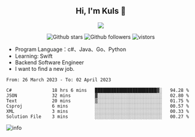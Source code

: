 <h2 align="center"> Hi, I'm Kuls 👋 </h2>
<p align="center">
    <p align="center">
        <img src=" https://avatars.githubusercontent.com/u/42165104?s=460&u=5c7fbf0bce7d4b38a15a44676e6f64b529e47598&v=4"/>
    </p>
    <p align="center">
      <img src="https://img.shields.io/github/stars/hellokuls?style=social" alt="Github stars" />
      <img src="https://img.shields.io/github/followers/hellokuls?style=social" alt="Github followers" />
      <img src="https://visitor-badge.glitch.me/badge?page_id=hellokuls.readme" alt="vistors" />
    </p>
</p>

- Program Language：c#、Java、Go、Python
- Learning: Swift
- Backend Software Engineer
- I want to find a new job.

<!--START_SECTION:waka-->

```text
From: 26 March 2023 - To: 02 April 2023

C#               18 hrs 6 mins   ███████████████████████▓░   94.28 %
JSON             32 mins         ▓░░░░░░░░░░░░░░░░░░░░░░░░   02.80 %
Text             20 mins         ▒░░░░░░░░░░░░░░░░░░░░░░░░   01.75 %
Csproj           6 mins          ░░░░░░░░░░░░░░░░░░░░░░░░░   00.57 %
XML              3 mins          ░░░░░░░░░░░░░░░░░░░░░░░░░   00.33 %
Solution File    3 mins          ░░░░░░░░░░░░░░░░░░░░░░░░░   00.27 %
```

<!--END_SECTION:waka-->

![info](https://github-readme-stats.vercel.app/api?username=hellokuls&show_icons=true&count_private=true&hide=prs&theme=default_repocard)


